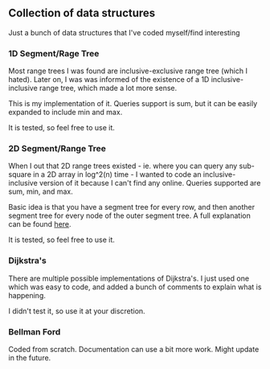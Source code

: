 ## Collection of data structures
Just a bunch of data structures that I've coded myself/find interesting

### 1D Segment/Rage Tree
Most range trees I was found are inclusive-exclusive range tree (which I hated). Later on, I was was informed of the existence of a 1D inclusive-inclusive range tree, which made a lot more sense.

This is my implementation of it. Queries support is sum, but it can be easily expanded to include min and max.

It is tested, so feel free to use it.

### 2D Segment/Range Tree
When I out that 2D range trees existed - ie. where you can query any sub-square in a 2D array in log^2(n) time - I wanted to code an inclusive-inclusive version of it because I can't find any online. Queries supported are sum, min, and max.

Basic idea is that you have a segment tree for every row, and then another segment tree for every node of the outer segment tree. A full explanation can be found [here](https://cp-algorithms.com/data_structures/segment_tree.html#generalization-to-higher-dimensions).

It is tested, so feel free to use it.

### Dijkstra's
There are multiple possible implementations of Dijkstra's. I just used one which was easy to code, and added a bunch of comments to explain what is happening.

I didn't test it, so use it at your discretion.

### Bellman Ford
Coded from scratch. Documentation can use a bit more work. Might update in the future.
